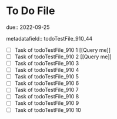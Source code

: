 # To Do File

due:: 2022-09-25

metadatafield:: todoTestFile_910_44

- [ ] Task of todoTestFile_910 1 [[Query me]]
- [ ] Task of todoTestFile_910 2 [[Query me]]
- [ ] Task of todoTestFile_910 3
- [ ] Task of todoTestFile_910 4
- [ ] Task of todoTestFile_910 5
- [ ] Task of todoTestFile_910 6
- [ ] Task of todoTestFile_910 7
- [ ] Task of todoTestFile_910 8
- [ ] Task of todoTestFile_910 9
- [ ] Task of todoTestFile_910 10